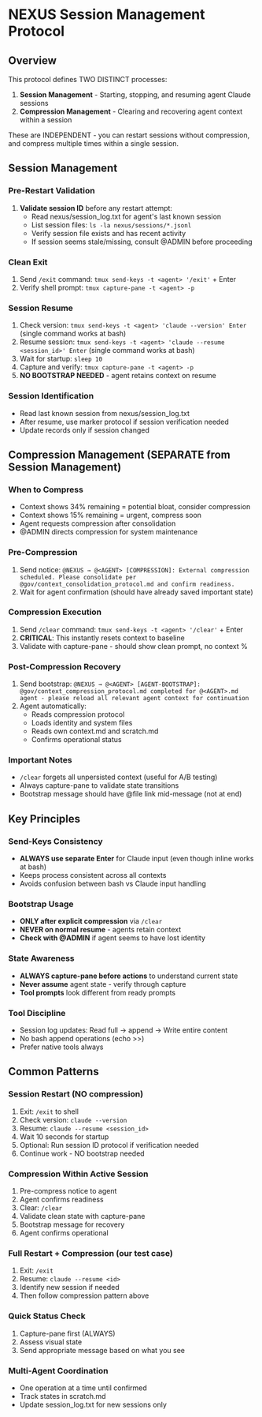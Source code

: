 # NEXUS Session Management Protocol

## Overview

This protocol defines TWO DISTINCT processes:
1. **Session Management** - Starting, stopping, and resuming agent Claude sessions
2. **Compression Management** - Clearing and recovering agent context within a session

These are INDEPENDENT - you can restart sessions without compression, and compress multiple times within a single session.

## Session Management

### Pre-Restart Validation
1. **Validate session ID** before any restart attempt:
   - Read nexus/session_log.txt for agent's last known session
   - List session files: `ls -la nexus/sessions/*.jsonl`
   - Verify session file exists and has recent activity
   - If session seems stale/missing, consult @ADMIN before proceeding

### Clean Exit
1. Send `/exit` command: `tmux send-keys -t <agent> '/exit'` + Enter
2. Verify shell prompt: `tmux capture-pane -t <agent> -p`

### Session Resume
1. Check version: `tmux send-keys -t <agent> 'claude --version' Enter` (single command works at bash)
2. Resume session: `tmux send-keys -t <agent> 'claude --resume <session_id>' Enter` (single command works at bash)
3. Wait for startup: `sleep 10`
4. Capture and verify: `tmux capture-pane -t <agent> -p`
5. **NO BOOTSTRAP NEEDED** - agent retains context on resume

### Session Identification
- Read last known session from nexus/session_log.txt
- After resume, use marker protocol if session verification needed
- Update records only if session changed

## Compression Management (SEPARATE from Session Management)

### When to Compress
- Context shows 34% remaining = potential bloat, consider compression
- Context shows 15% remaining = urgent, compress soon
- Agent requests compression after consolidation
- @ADMIN directs compression for system maintenance

### Pre-Compression
1. Send notice: `@NEXUS → @<AGENT> [COMPRESSION]: External compression scheduled. Please consolidate per @gov/context_consolidation_protocol.md and confirm readiness.`
2. Wait for agent confirmation (should have already saved important state)

### Compression Execution
1. Send `/clear` command: `tmux send-keys -t <agent> '/clear'` + Enter
2. **CRITICAL**: This instantly resets context to baseline
3. Validate with capture-pane - should show clean prompt, no context %

### Post-Compression Recovery  
1. Send bootstrap: `@NEXUS → @<AGENT> [AGENT-BOOTSTRAP]: @gov/context_compression_protocol.md completed for @<AGENT>.md agent - please reload all relevant agent context for continuation`
2. Agent automatically:
   - Reads compression protocol
   - Loads identity and system files
   - Reads own context.md and scratch.md
   - Confirms operational status

### Important Notes
- `/clear` forgets all unpersisted context (useful for A/B testing)
- Always capture-pane to validate state transitions
- Bootstrap message should have @file link mid-message (not at end)

## Key Principles

### Send-Keys Consistency
- **ALWAYS use separate Enter** for Claude input (even though inline works at bash)
- Keeps process consistent across all contexts
- Avoids confusion between bash vs Claude input handling

### Bootstrap Usage
- **ONLY after explicit compression** via `/clear`
- **NEVER on normal resume** - agents retain context
- **Check with @ADMIN** if agent seems to have lost identity

### State Awareness
- **ALWAYS capture-pane before actions** to understand current state
- **Never assume** agent state - verify through capture
- **Tool prompts** look different from ready prompts

### Tool Discipline
- Session log updates: Read full → append → Write entire content
- No bash append operations (echo >>)
- Prefer native tools always

## Common Patterns

### Session Restart (NO compression)
1. Exit: `/exit` to shell
2. Check version: `claude --version`
3. Resume: `claude --resume <session_id>`
4. Wait 10 seconds for startup
5. Optional: Run session ID protocol if verification needed
6. Continue work - NO bootstrap needed

### Compression Within Active Session
1. Pre-compress notice to agent
2. Agent confirms readiness
3. Clear: `/clear`
4. Validate clean state with capture-pane
5. Bootstrap message for recovery
6. Agent confirms operational

### Full Restart + Compression (our test case)
1. Exit: `/exit`
2. Resume: `claude --resume <id>`  
3. Identify new session if needed
4. Then follow compression pattern above

### Quick Status Check
1. Capture-pane first (ALWAYS)
2. Assess visual state
3. Send appropriate message based on what you see

### Multi-Agent Coordination
- One operation at a time until confirmed
- Track states in scratch.md
- Update session_log.txt for new sessions only